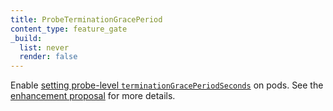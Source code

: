 ```yaml
---
title: ProbeTerminationGracePeriod
content_type: feature_gate
_build:
  list: never
  render: false
---
```

Enable [setting probe-level
`terminationGracePeriodSeconds`](/docs/tasks/configure-pod-container/configure-liveness-readiness-startup-probes/#probe-level-terminationgraceperiodseconds)
on pods. See the [enhancement proposal](https://github.com/kubernetes/enhancements/tree/master/keps/sig-node/2238-liveness-probe-grace-period)
for more details.
